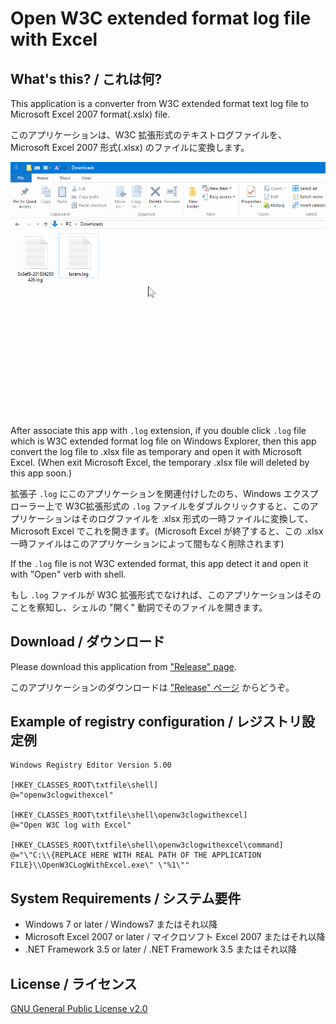 ﻿# Open W3C extended format log file with Excel

## What's this? / これは何?

This application is a converter from W3C extended format text log file to Microsoft Excel 2007 format(.xslx) file.

このアプリケーションは、W3C 拡張形式のテキストログファイルを、Microsoft Excel 2007 形式(.xlsx) のファイルに変換します。

![animation](.resources/animation.gif)

After associate this app with `.log` extension, if you double click `.log` file which is W3C extended format log file on Windows Explorer, then this app convert the log file to
.xlsx file as temporary and open it with Microsoft Excel. (When exit Microsoft Excel, the temporary .xlsx file will deleted by this app soon.)

拡張子 `.log` にこのアプリケーションを関連付けしたのち、Windows エクスプローラー上で W3C拡張形式の `.log` ファイルをダブルクリックすると、このアプリケーションはそのログファイルを .xlsx 形式の一時ファイルに変換して、Microsoft Excel でこれを開きます。(Microsoft Excel が終了すると、この .xlsx 一時ファイルはこのアプリケーションによって間もなく削除されます)

If the `.log` file is not W3C extended format, this app detect it and open it with "Open" verb with shell.

もし `.log` ファイルが W3C 拡張形式でなければ、このアプリケーションはそのことを察知し、シェルの "開く" 動詞でそのファイルを開きます。

## Download / ダウンロード

Please download this application from ["Release" page](https://github.com/jsakamoto/OpenW3CLogWithExcel/releases).

このアプリケーションのダウンロードは ["Release" ページ](https://github.com/jsakamoto/OpenW3CLogWithExcel/releases) からどうぞ。


## Example of registry configuration / レジストリ設定例

```
Windows Registry Editor Version 5.00

[HKEY_CLASSES_ROOT\txtfile\shell]
@="openw3clogwithexcel"

[HKEY_CLASSES_ROOT\txtfile\shell\openw3clogwithexcel]
@="Open W3C log with Excel"

[HKEY_CLASSES_ROOT\txtfile\shell\openw3clogwithexcel\command]
@="\"C:\\{REPLACE HERE WITH REAL PATH OF THE APPLICATION FILE}\\OpenW3CLogWithExcel.exe\" \"%1\""
```

## System Requirements / システム要件

- Windows 7 or later / Windows7 またはそれ以降
- Microsoft Excel 2007 or later / マイクロソフト Excel 2007 またはそれ以降
- .NET Framework 3.5 or later / .NET Framework 3.5 またはそれ以降

## License / ライセンス

[GNU General Public License v2.0](LICENSE)